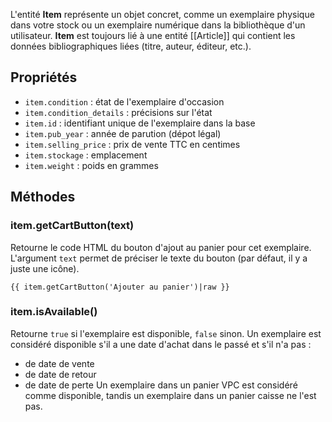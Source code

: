L'entité **Item** représente un objet concret, comme un exemplaire physique dans votre stock ou un exemplaire numérique dans la bibliothèque d'un utilisateur. **Item** est toujours lié à une entité [[Article]] qui contient les données bibliographiques liées (titre, auteur, éditeur, etc.).

## Propriétés

* `item.condition` : état de l'exemplaire d'occasion
* `item.condition_details` : précisions sur l'état
* `item.id` : identifiant unique de l'exemplaire dans la base
* `item.pub_year` : année de parution (dépot légal)
* `item.selling_price` : prix de vente TTC en centimes
* `item.stockage` : emplacement
* `item.weight` : poids en grammes

## Méthodes

### item.getCartButton(text)

Retourne le code HTML du bouton d'ajout au panier pour cet exemplaire. L'argument `text` permet de préciser le texte du bouton (par défaut, il y a juste une icône).

```twig
{{ item.getCartButton('Ajouter au panier')|raw }}
```

### item.isAvailable()

Retourne `true` si l'exemplaire est disponible, `false` sinon. Un exemplaire est considéré disponible s'il a une date d'achat dans le passé et s'il n'a pas :
* de date de vente
* de date de retour
* de date de perte
Un exemplaire dans un panier VPC est considéré comme disponible, tandis un exemplaire dans un panier caisse ne l'est pas.